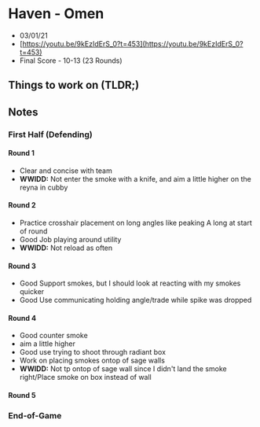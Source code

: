 # Haven - Omen
- 03/01/21
- [https://youtu.be/9kEzIdErS_0?t=453](https://youtu.be/9kEzIdErS_0?t=453)
- Final Score - 10-13 (23 Rounds)

## Things to work on (TLDR;)

## Notes
### First Half (Defending)
#### Round 1
- Clear and concise with team
- **WWIDD:** Not enter the smoke with a knife, and aim a little higher on the reyna in cubby
#### Round 2
- Practice crosshair placement on long angles like peaking A long at start of round
- Good Job playing around utility
- **WWIDD:** Not reload as often
#### Round 3
- Good Support smokes, but I should look at reacting with my smokes quicker
- Good Use communicating holding angle/trade while spike was dropped
#### Round 4
- Good counter smoke
- aim a little higher
- Good use trying to shoot through radiant box
- Work on placing smokes ontop of sage walls
- **WWIDD:** Not tp ontop of sage wall since I didn't land the smoke right/Place smoke on box instead of wall
#### Round 5
### End-of-Game
